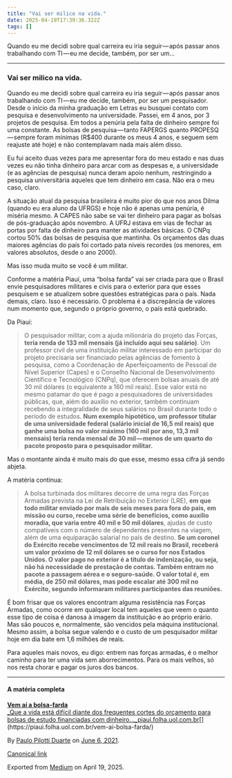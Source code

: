 ```yaml
---
title: "Vai ser milico na vida."
date: 2025-04-19T17:39:36.322Z
tags: []
---
```


Quando eu me decidi sobre qual carreira eu iria seguir — após passar anos trabalhando com TI — eu me decide, também, por ser um…

* * *

### Vai ser milico na vida.

Quando eu me decidi sobre qual carreira eu iria seguir — após passar anos trabalhando com TI — eu me decide, também, por ser um pesquisador. Desde o início da minha graduação em Letras eu busquei contato com pesquisa e desenvolvimento na universidade. Passei, em 4 anos, por 3 projetos de pesquisa. Em todos a penúria pela falta de dinheiro sempre foi uma constante. As bolsas de pesquisa — tanto FAPERGS quanto PROPESQ — sempre foram mínimas (R$400 durante os meus 4 anos, e seguem sem reajuste até hoje) e não contemplavam nada mais além disso.

Eu fui aceito duas vezes para me apresentar fora do meu estado e nas duas vezes eu não tinha dinheiro para arcar com as despesas e, a universidade (e as agências de pesquisa) nunca deram apoio nenhum, restringindo a pesquisa universitária aqueles que tem dinheiro em casa. Não era o meu caso, claro.

A situação atual da pesquisa brasileira é muito pior do que nos anos Dilma (quando eu era aluno da UFRGS) e hoje não é apenas uma penúria, é miséria mesmo. A CAPES não sabe se vai ter dinheiro para pagar as bolsas de pós-graduação após novembro. A UFRJ estava em vias de fechar as portas por falta de dinheiro para manter as atividades básicas. O CNPq cortou 50% das bolsas de pesquisa que mantinha. Os orçamentos das duas maiores agências do país foi cortado pata níveis recordes (os menores, em valores absolutos, desde o ano 2000).

Mas isso muda muito se você é um militar.

Conforme a matéria Piauí, uma “bolsa farda” vai ser criada para que o Brasil envie pesquisadores militares e civis para o exterior para que esses pesquisem e se atualizem sobre questões estratégicas para o país. Nada demais, claro. Isso é necessário. O problema é a discrepância de valores num momento que, segundo o próprio governo, o país está quebrado.

Da Piauí:

> O pesquisador militar, com a ajuda milionária do projeto das Forças, **teria renda de 133 mil mensais (já incluído aqui seu salário)**. Um professor civil de uma instituição militar interessado em participar do projeto precisaria ser financiado pelas agências de fomento à pesquisa, como a Coordenação de Aperfeiçoamento de Pessoal de Nível Superior (Capes) e o Conselho Nacional de Desenvolvimento Científico e Tecnológico (CNPq), que oferecem bolsas anuais de até 30 mil dólares (o equivalente a 160 mil reais). Esse valor está no mesmo patamar do que é pago a pesquisadores de universidades públicas, que, além do auxílio no exterior, também continuam recebendo a integralidade de seus salários no Brasil durante todo o período de estudos. **Num exemplo hipotético, um professor titular de uma universidade federal (salário inicial de 16,5 mil reais) que ganhe uma bolsa no valor máximo (160 mil por ano, 13,3 mil mensais) teria renda mensal de 30 mil — menos de um quarto do pacote proposto para o pesquisador militar.**

Mas o montante ainda é muito mais do que esse, mesmo essa cifra já sendo abjeta.

A matéria continua:

> A bolsa turbinada dos militares decorre de uma regra das Forças Armadas prevista na Lei de Retribuição no Exterior (LRE), **em que todo militar enviado por mais de seis meses para fora do país, em missão ou curso, recebe uma série de benefícios, como auxílio moradia, que varia entre 40 mil e 50 mil dólares**, ajudas de custo compatíveis com o número de dependentes presentes na viagem, além de uma equiparação salarial no país de destino. **Se um coronel do Exército recebe vencimentos de 12 mil reais no Brasil, receberá um valor próximo de 12 mil dólares se o curso for nos Estados Unidos. O valor pago no exterior é a título de indenização, ou seja, não há necessidade de prestação de contas. Também entram no pacote a passagem aérea e o seguro-saúde. O valor total é, em média, de 250 mil dólares, mas pode escalar até 300 mil no Exército, segundo informaram militares participantes das reuniões.**

É bom frisar que os valores encontram alguma resistência nas Forças Armadas, como ocorre em qualquer local tem aqueles que veem o quanto esse tipo de coisa é danosa à imagem da instituição e ao próprio erário. Mas são poucos e, normalmente, são vencidos pela máquina institucional. Mesmo assim, a bolsa segue valendo e o custo de um pesquisador militar hoje em dia bate em 1,6 milhões de reais.

Para aqueles mais novos, eu digo: entrem nas forças armadas, é o melhor caminho para ter uma vida sem aborrecimentos. Para os mais velhos, só nos resta chorar e pagar os juros dos bancos.

* * *

#### A matéria completa

[**Vem aí a bolsa-farda**  
_Que a vida está difícil diante dos frequentes cortes do orçamento para bolsas de estudo financiadas com dinheiro…_piaui.folha.uol.com.br](https://piaui.folha.uol.com.br/vem-ai-bolsa-farda/ "https://piaui.folha.uol.com.br/vem-ai-bolsa-farda/")[](https://piaui.folha.uol.com.br/vem-ai-bolsa-farda/)

By [Paulo Pilotti Duarte](https://medium.com/@paulopilotti) on [June 6, 2021](https://medium.com/p/cd2f1f5f4fb8).

[Canonical link](https://medium.com/@paulopilotti/vai-ser-milico-na-vida-cd2f1f5f4fb8)

Exported from [Medium](https://medium.com) on April 19, 2025.
